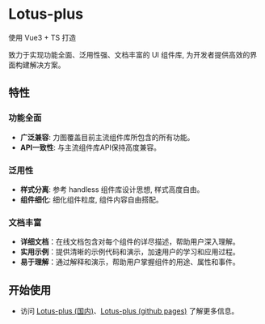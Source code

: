 # Lotus-plus

使用 Vue3 + TS 打造

致力于实现功能全面、泛用性强、文档丰富的 UI 组件库, 为开发者提供高效的界面构建解决方案。

## 特性

### 功能全面
- **广泛兼容**: 力图覆盖目前主流组件库所包含的所有功能。
- **API一致性**: 与主流组件库API保持高度兼容。

### 泛用性
- **样式分离**: 参考 handless 组件库设计思想, 样式高度自由。
- **组件细化**: 细化组件粒度, 组件内容自由搭配。

### 文档丰富
- **详细文档**：在线文档包含对每个组件的详尽描述，帮助用户深入理解。
- **实用示例**：提供清晰的示例代码和演示，加速用户的学习和应用过程。
- **易于理解**：通过解释和演示，帮助用户掌握组件的用途、属性和事件。

## 开始使用

- 访问 [Lotus-plus (国内)](https://lotus-plus.rooon-k.top)、[Lotus-plus (github pages)](https://rooon-k.github.io/lotus-plus/) 了解更多信息。